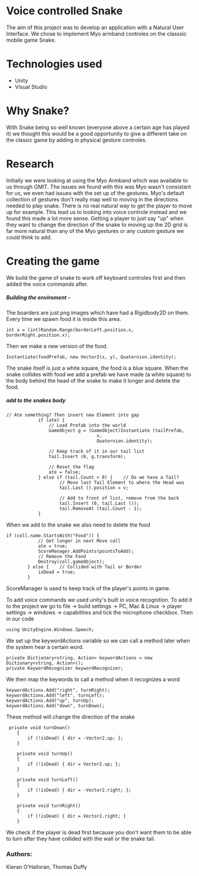 # Voice controlled Snake

The aim of this project was to develop an application with a Natural User Interface. We chose to implement Myo armband controles on the classsic mobile game Snake.

# Technologies used
  - Unity
  - Visual Studio

# Why Snake?

With Snake being so well known (everyone above a certain age has played it) we thought this would be a good opportunity to give a different take on the classic game by adding in physical gesture controles.

# Research

Initially we were looking at using the Myo Armband which was available to us through GMIT. The issues we found with this was Myo wasn't consistant for us, we even had issues with the set up of the gestures. Myo's default collection of gestures don't really map well to moving in the directions needed to play snake. There is no real natural way to get the player to move up for example. This lead us to looking into voice controle instead and we found this made a lot more sense. Getting a player to just say "up" when they want to change the direction of the snake to moving up the 2D grid is far more natural than any of the Myo gestures or any custom gesture we could think to add.

# Creating the game

We build the game of snake to work off keyboard controles first and then added the voice commands after. 

##### Building the enviroment -
The boarders are just png images which have had a Rigidbody2D on them. Every time we spawn food it is inside this area.
```
int x = (int)Random.Range(borderLeft.position.x, borderRight.position.x);
```
Then we make a new version of the food.
```
Instantiate(foodPrefab, new Vector2(x, y), Quaternion.identity);
```
The snake itself is just a white square, the food is a blue square. When the snake collides with food we add a prefab we have made (a white square) to the body behind the head of the snake to make it longer and delete the food.

##### add to the snakes body 

```
// Ate something? Then insert new Element into gap
			if (ate) {
				// Load Prefab into the world
				GameObject g = (GameObject)Instantiate (tailPrefab,
					              v,
					              Quaternion.identity);

				// Keep track of it in our tail list
				tail.Insert (0, g.transform);

				// Reset the flag
				ate = false;
			} else if (tail.Count > 0) {	// Do we have a Tail?
					// Move last Tail Element to where the Head was
					tail.Last ().position = v;

					// Add to front of list, remove from the back
					tail.Insert (0, tail.Last ());
					tail.RemoveAt (tail.Count - 1);
			}
```

When we add to the snake we also need to delete the food
```
if (coll.name.StartsWith("Food")) {
			// Get longer in next Move call
			ate = true;
            ScoreManager.AddPoints(pointsToAdd);
            // Remove the Food
            Destroy(coll.gameObject);
		} else { 	// Collided with Tail or Border
			isDead = true;
		}
```
ScoreManager is used to keep track of the player's points in game.

To add voice commands we used unity's built in voice recognition.
To add it to the project we go to file -> build settings -> PC, Mac & Linux -> player settings -> windows -> capabilities and tick the microphone checkbox.
Then in our code
```
using UnityEngine.Windows.Speech;
```
We set  up the keywordActions variable so we can call a method later when the system hear a certain word.
```
private Dictionary<string, Action> keywordActions = new Dictionary<string, Action>();
private KeywordRecognizer keywordRecognizer;
``` 
We then map the keywords to call a method when it recognizes a word
``` 
keywordActions.Add("right", turnRight);
keywordActions.Add("left", turnLeft);
keywordActions.Add("up", turnUp);
keywordActions.Add("down", turnDown);
``` 
These method will change the direction of the snake 
```
 private void turnDown()
    {
        if (!isDead) { dir = -Vector2.up; };
    }

    private void turnUp()
    {
        if (!isDead) { dir = Vector2.up; };
    }

    private void turnLeft()
    {
        if (!isDead) { dir = -Vector2.right; };
    }

    private void turnRight()
    {
        if (!isDead) { dir = Vector2.right; }
    }
```
We check if the player is dead first because you don't want them to be able to turn after they have collided with the wall or the snake tail.

### Authors: 
Kieran O'Halloran,
Thomas Duffy
